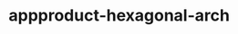    # appproduct-hexagonal-arch                 
            
         
               
           
        
             
              
   
     
